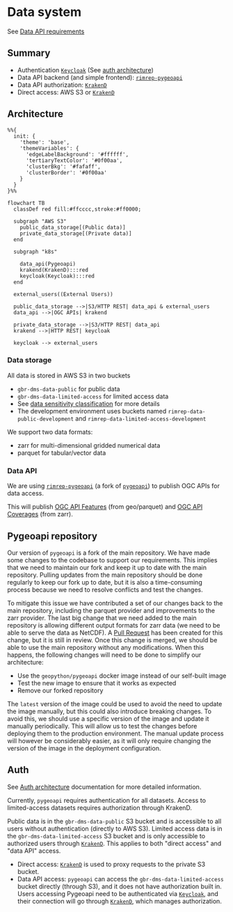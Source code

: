 # Data system

See [Data API requirements](../../requirements.md#data-api)

## Summary

- Authentication [`Keycloak`](https://www.keycloak.org/) (See [auth architecture](auth.md))
- Data API backend (and simple frontend): [`rimrep-pygeoapi`](https://github.com/aodn/rimrep-pygeoapi)
- Data API authorization: [`KrakenD`](https://www.krakend.io/)
- Direct access: AWS S3 or [`KrakenD`](https://www.krakend.io/)

## Architecture

```mermaid
%%{
  init: {
    'theme': 'base',
    'themeVariables': {
      'edgeLabelBackground': '#ffffff',
      'tertiaryTextColor': '#0f00aa',
      'clusterBkg': '#fafaff',
      'clusterBorder': '#0f00aa'
    }
  }
}%%

flowchart TB
  classDef red fill:#ffcccc,stroke:#ff0000;

  subgraph "AWS S3"
    public_data_storage[(Public data)]
    private_data_storage[(Private data)]
  end

  subgraph "k8s"

    data_api(Pygeoapi)
    krakend(KrakenD):::red
    keycloak(Keycloak):::red
  end

  external_users((External Users))

  public_data_storage -->|S3/HTTP REST| data_api & external_users
  data_api -->|OGC APIs| krakend

  private_data_storage -->|S3/HTTP REST| data_api
  krakend -->|HTTP REST| keycloak

  keycloak --> external_users
```

### Data storage

All data is stored in AWS S3 in two buckets

- `gbr-dms-data-public` for public data
- `gbr-dms-data-limited-access` for limited access data
- See [data sensitivity classification](../../data/data-sensitivity.md) for more details
- The development environment uses buckets named `rimrep-data-public-development` and `rimrep-data-limited-access-development`

We support two data formats:

- zarr for multi-dimensional gridded numerical data
- parquet for tabular/vector data

### Data API

We are using [`rimrep-pygeoapi`](https://github.com/aodn/rimrep-pygeoapi) (a fork of [`pygeoapi`](https://github.com/geopython/pygeoapi/)) to publish OGC APIs for data access.

This will publish [OGC API Features](https://ogcapi.ogc.org/features/) (from geo/parquet) and [OGC API Coverages](https://ogcapi.ogc.org/coverages/) (from zarr).

## Pygeoapi repository

Our version of `pygeoapi` is a fork of the main repository. We have made some changes to the codebase to support our requirements. This implies that we need to maintain our fork and keep it up to date with the main repository. Pulling updates from the main repository should be done regularly to keep our fork up to date, but it is also a time-consuming process because we need to resolve conflicts and test the changes.

To mitigate this issue we have contributed a set of our changes back to the main repository, including the parquet provider and improvements to the zarr provider. The last big change that we need added to the main repository is allowing different output formats for zarr data (we need to be able to serve the data as NetCDF). A [Pull Request](https://github.com/geopython/pygeoapi/pull/1830) has been created for this change, but it is still in review. Once this change is merged, we should be able to use the main repository without any modifications. When this happens, the following changes will need to be done to simplify our architecture:

- Use the `geopython/pygeoapi` docker image instead of our self-built image
- Test the new image to ensure that it works as expected
- Remove our forked repository

The `latest` version of the image could be used to avoid the need to update the image manually, but this could also introduce breaking changes. To avoid this, we should use a specific version of the image and update it manually periodically. This will allow us to test the changes before deploying them to the production environment. The manual update process will however be considerably easier, as it will only require changing the version of the image in the deployment configuration.

## Auth

See [Auth architecture](auth.md) documentation for more detailed information.

Currently, `pygeoapi` requires authentication for all datasets. Access to limited-access datasets requires authorization through KrakenD.

Public data is in the `gbr-dms-data-public` S3 bucket and is accessible to all users without authentication (directly to AWS S3). Limited access data is in the `gbr-dms-data-limited-access` S3 bucket and is only accessible to authorized users through [`KrakenD`](https://www.krakend.io/). This applies to both "direct access" and "data API" access.

- Direct access: [`KrakenD`](https://www.krakend.io/) is used to proxy requests to the private S3 bucket.
- Data API access: `pygeoapi` can access the `gbr-dms-data-limited-access` bucket directly (through S3), and it does not have authorization built in. Users accessing Pygeoapi need to be authenticated via [`Keycloak`](https://www.keycloak.org/), and their connection will go through [`KrakenD`](https://www.krakend.io/), which manages authorization.
